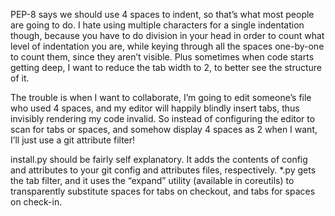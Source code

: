 PEP-8 says we should use 4 spaces to indent, so that’s what most people are going to do. I hate using multiple characters for a single indentation though, because you have to do division in your head in order to count what level of indentation you are, while keying through all the spaces one-by-one to count them, since they aren’t visible. Plus sometimes when code starts getting deep, I want to reduce the tab width to 2, to better see the structure of it.

The trouble is when I want to collaborate, I’m going to edit someone’s file who used 4 spaces, and my editor will happily blindly insert tabs, thus invisibly rendering my code invalid. So instead of configuring the editor to scan for tabs or spaces, and somehow display 4 spaces as 2 when I want, I’ll just use a git attribute filter!

install.py should be fairly self explanatory. It adds the contents of config and attributes to your git config and attributes files, respectively. *.py gets the tab filter, and it uses the “expand” utility (available in coreutils) to transparently substitute spaces for tabs on checkout, and tabs for spaces on check-in.
